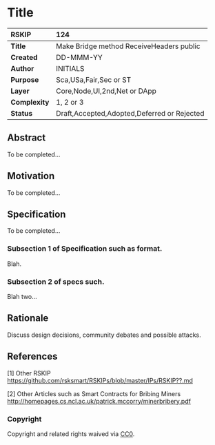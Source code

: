 # Title

|RSKIP          |124           |
| :------------ |:-------------|
|**Title**      |Make Bridge method ReceiveHeaders public |
|**Created**    |DD-MMM-YY |
|**Author**     |INITIALS |
|**Purpose**    |Sca,USa,Fair,Sec or ST |
|**Layer**      |Core,Node,UI,2nd,Net or DApp |
|**Complexity** |1, 2 or 3 |
|**Status**     |Draft,Accepted,Adopted,Deferred or Rejected |

## Abstract

To be completed...

## Motivation

To be completed...

## Specification

To be completed...

### Subsection 1 of Specification such as format.

Blah.

### Subsection 2 of specs such.

Blah two...

## Rationale

Discuss design decisions, community debates and possible attacks.

## References

[1] Other RSKIP https://github.com/rsksmart/RSKIPs/blob/master/IPs/RSKIP??.md

[2] Other Articles such as Smart Contracts for Bribing Miners http://homepages.cs.ncl.ac.uk/patrick.mccorry/minerbribery.pdf

### Copyright

Copyright and related rights waived via [CC0](https://creativecommons.org/publicdomain/zero/1.0/).
